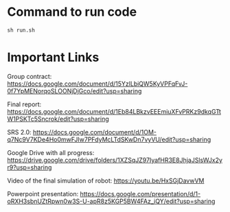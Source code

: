# Command to run code
```
sh run.sh
```

# Important Links

Group contract: https://docs.google.com/document/d/15YzlLbiQW5KyVPFqFvJ-0f7YpMENorqoSLOONjDjGco/edit?usp=sharing

Final report: https://docs.google.com/document/d/1Eb84LBkzvEEEmiuXFvPRKz9dkqGTtW1PSKTc5Sncrok/edit?usp=sharing

SRS 2.0: https://docs.google.com/document/d/1OM-q7Nc9V7KDe4Ho0mwFJIw7PFdyMcLTdSKwDn7vyVU/edit?usp=sharing

Google Drive with all progress: https://drive.google.com/drive/folders/1XZSqJZ97IyafHR3E8JhjaJSlsWJx2yr9?usp=sharing

Video of the final simulation of robot: https://youtu.be/HxSGjDavwVM

Powerpoint presentation: https://docs.google.com/presentation/d/1-oRXH3sbnUZtRpwn0w3S-U-apR8z5KGP5BW4FAz_iQY/edit?usp=sharing

